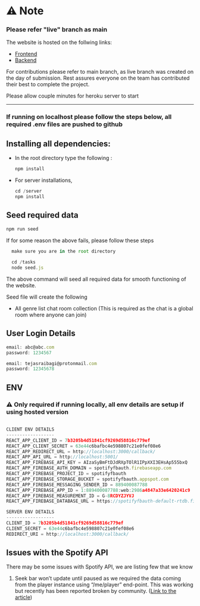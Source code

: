 # ⚠️ Note
### Please refer "live" branch as main
The website is hosted on the follwing links:
- [Frontend](https://spotify-ten-wine.vercel.app/)
- [Backend](https://sync-music-s.herokuapp.com/)

For contributions please refer to main branch, as live branch was created on the day of submission.
Rest assures everyone on the team has contributed their best to complete the project.

Please allow couple minutes for heroku server to start

<hr />

### If running on localhost please follow the steps below, all required .env files are pushed to github

## Installing all dependencies:

- In the root directory type the following :

  ```jsx
  npm install
  ```

- For server installations,
  ```jsx
  cd /server
  npm install
  ```

## Seed required data

```jsx
npm run seed
```

If for some reason the above fails, please follow these steps
```jsx
  make sure you are in the root directory
  
  cd /tasks
  node seed.js
```

The above command will seed all required data for smooth functioning of the website.

Seed file will create the following

- All genre list chat room collection (This is required as the chat is a global room where anyone can join)

## User Login Details

```jsx
email: abc@abc.com
password: 1234567

email: tejasraibagi@protonmail.com
password: 12345678
```

## ENV
### ⚠️ Only required if running locally, all env details are setup if using hosted version
```jsx

CLIENT ENV DETAILS
------------------
REACT_APP_CLIENT_ID = 7b3205b4d51841cf9269d58816c779ef
REACT_APP_CLIENT_SECRET = 63e44c6bafbc4e598807c21e0fef08e6
REACT_APP_REDIRECT_URL = http://localhost:3000/callback/
REACT_APP_API_URL = http://localhost:5001/
REACT_APP_FIREBASE_API_KEY = AIzaSyBmFtDJdRXpTOlR1IPpXXI3EHsAp555bxQ
REACT_APP_FIREBASE_AUTH_DOMAIN = spotifyfbauth.firebaseapp.com
REACT_APP_FIREBASE_PROJECT_ID = spotifyfbauth
REACT_APP_FIREBASE_STORAGE_BUCKET = spotifyfbauth.appspot.com
REACT_APP_FIREBASE_MESSAGING_SENDER_ID = 889400087788
REACT_APP_FIREBASE_APP_ID = 1:889400087788:web:2986a4847a33e6420241c9
REACT_APP_FIREBASE_MEASUREMENT_ID = G-8RCDYZJYVJ
REACT_APP_FIREBASE_DATABASE_URL = https://spotifyfbauth-default-rtdb.firebaseio.com

SERVER ENV DETAILS
------------------
CLIENT_ID = 7b3205b4d51841cf9269d58816c779ef
CLIENT_SECRET = 63e44c6bafbc4e598807c21e0fef08e6
REDIRECT_URI = http://localhost:3000/callback/
```

## Issues with the Spotify API

There may be some issues with Spotify API, we are listing few that we know

1. Seek bar won’t update until paused as we required the data coming from the player instance using “/me/player” end-point. This was working but recently has been reported broken by community. ([Link to the article](https://community.spotify.com/t5/Spotify-for-Developers/currently-playing-returning-incorrect-progress-ms/td-p/5380840))
